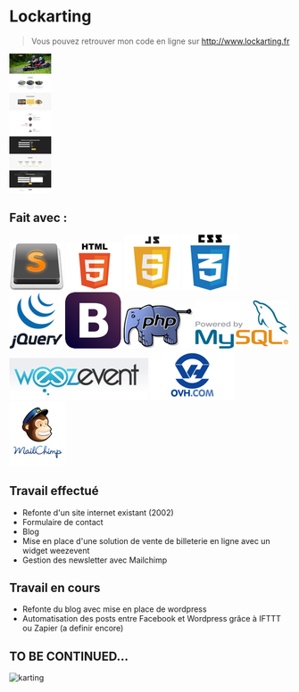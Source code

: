 # Lockarting

> Vous pouvez retrouver mon code en ligne sur  http://www.lockarting.fr

<img src="img/captureSiteWeb2.png">

## Fait avec :
<img src="img/Sublime_Text.png">
<img src="img/html5.png">
<img src="img/js.png">
<img src="img/css3.png">
<img src="img/jQurery.png">
<img src="img/Boostrap.png">
<img src="img/logo_php.png">
<img src="img/mysql.png">
<img src="img/weezent.png">
<img src="img/ovh.png">
<img src="img/mailchimp.png">

## Travail effectué
* Refonte d'un site internet existant (2002)
* Formulaire de contact
* Blog
* Mise en place d'une solution de vente de billeterie en ligne avec un widget weezevent
* Gestion des newsletter avec Mailchimp

## Travail en cours
* Refonte du blog avec mise en place de wordpress
* Automatisation des posts entre Facebook et Wordpress grâce à IFTTT ou Zapier (a definir encore)

## TO BE CONTINUED...
![karting](http://i.giphy.com/iDE9bYGYHGm1a.gif)
